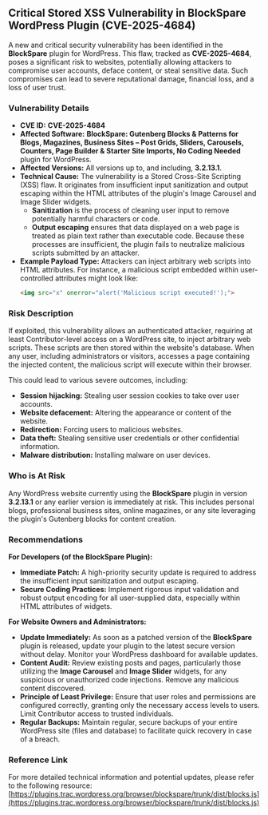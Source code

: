 ## Critical Stored XSS Vulnerability in BlockSpare WordPress Plugin (CVE-2025-4684)

A new and critical security vulnerability has been identified in the **BlockSpare** plugin for WordPress. This flaw, tracked as **CVE-2025-4684**, poses a significant risk to websites, potentially allowing attackers to compromise user accounts, deface content, or steal sensitive data. Such compromises can lead to severe reputational damage, financial loss, and a loss of user trust.

### Vulnerability Details

*   **CVE ID:** **CVE-2025-4684**
*   **Affected Software:** **BlockSpare: Gutenberg Blocks & Patterns for Blogs, Magazines, Business Sites – Post Grids, Sliders, Carousels, Counters, Page Builder & Starter Site Imports, No Coding Needed** plugin for WordPress.
*   **Affected Versions:** All versions up to, and including, **3.2.13.1**.
*   **Technical Cause:** The vulnerability is a Stored Cross-Site Scripting (XSS) flaw. It originates from insufficient input sanitization and output escaping within the HTML attributes of the plugin's Image Carousel and Image Slider widgets.
    *   **Sanitization** is the process of cleaning user input to remove potentially harmful characters or code.
    *   **Output escaping** ensures that data displayed on a web page is treated as plain text rather than executable code.
    Because these processes are insufficient, the plugin fails to neutralize malicious scripts submitted by an attacker.
*   **Example Payload Type:** Attackers can inject arbitrary web scripts into HTML attributes. For instance, a malicious script embedded within user-controlled attributes might look like:
    ```html
    <img src="x" onerror="alert('Malicious script executed!');">
    ```

### Risk Description

If exploited, this vulnerability allows an authenticated attacker, requiring at least Contributor-level access on a WordPress site, to inject arbitrary web scripts. These scripts are then stored within the website's database. When any user, including administrators or visitors, accesses a page containing the injected content, the malicious script will execute within their browser.

This could lead to various severe outcomes, including:
*   **Session hijacking:** Stealing user session cookies to take over user accounts.
*   **Website defacement:** Altering the appearance or content of the website.
*   **Redirection:** Forcing users to malicious websites.
*   **Data theft:** Stealing sensitive user credentials or other confidential information.
*   **Malware distribution:** Installing malware on user devices.

### Who is At Risk

Any WordPress website currently using the **BlockSpare** plugin in version **3.2.13.1** or any earlier version is immediately at risk. This includes personal blogs, professional business sites, online magazines, or any site leveraging the plugin's Gutenberg blocks for content creation.

### Recommendations

**For Developers (of the BlockSpare Plugin):**
*   **Immediate Patch:** A high-priority security update is required to address the insufficient input sanitization and output escaping.
*   **Secure Coding Practices:** Implement rigorous input validation and robust output encoding for all user-supplied data, especially within HTML attributes of widgets.

**For Website Owners and Administrators:**
*   **Update Immediately:** As soon as a patched version of the **BlockSpare** plugin is released, update your plugin to the latest secure version without delay. Monitor your WordPress dashboard for available updates.
*   **Content Audit:** Review existing posts and pages, particularly those utilizing the **Image Carousel** and **Image Slider** widgets, for any suspicious or unauthorized code injections. Remove any malicious content discovered.
*   **Principle of Least Privilege:** Ensure that user roles and permissions are configured correctly, granting only the necessary access levels to users. Limit Contributor access to trusted individuals.
*   **Regular Backups:** Maintain regular, secure backups of your entire WordPress site (files and database) to facilitate quick recovery in case of a breach.

### Reference Link

For more detailed technical information and potential updates, please refer to the following resource:
[https://plugins.trac.wordpress.org/browser/blockspare/trunk/dist/blocks.js](https://plugins.trac.wordpress.org/browser/blockspare/trunk/dist/blocks.js)